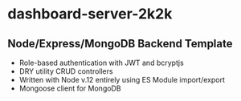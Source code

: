 # dashboard-server-2k2k

## Node/Express/MongoDB Backend Template
- Role-based authentication with JWT and bcryptjs
- DRY utility CRUD controllers
- Written with Node v.12 entirely using ES Module import/export
- Mongoose client for MongoDB
